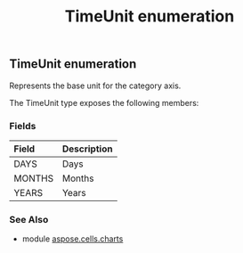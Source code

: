 ﻿---
title: TimeUnit enumeration
second_title: Aspose.Cells for Python via .NET API References
description: 
type: docs
weight: 660
url: /aspose.cells.charts/timeunit/
is_root: false
---

## TimeUnit enumeration

Represents the base unit for the category axis.



The TimeUnit type exposes the following members:

### Fields
| Field | Description |
| :- | :- |
| DAYS | Days |
| MONTHS | Months |
| YEARS | Years |



### See Also
* module [aspose.cells.charts](..)
